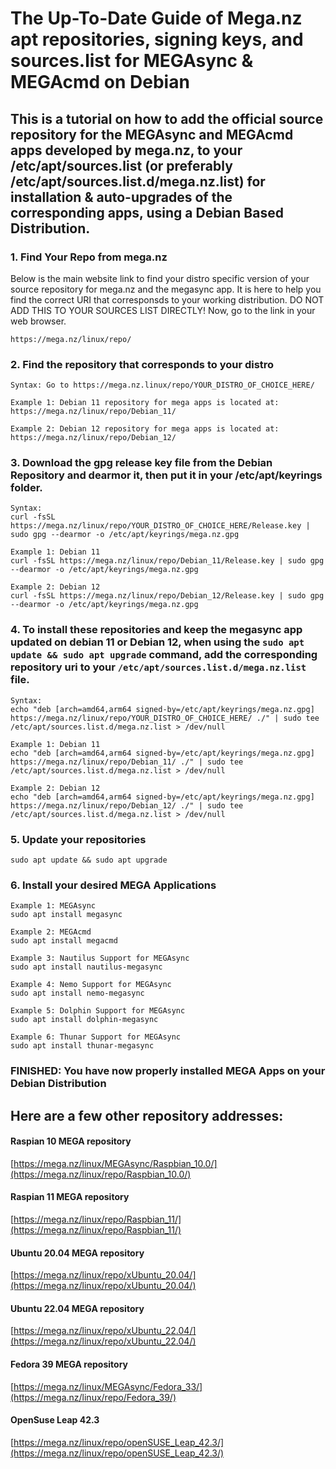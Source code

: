 # The Up-To-Date Guide of Mega.nz apt repositories, signing keys, and sources.list for MEGAsync & MEGAcmd on Debian

## This is a tutorial on how to add the official source repository for the MEGAsync and MEGAcmd apps developed by mega.nz, to your /etc/apt/sources.list (or preferably /etc/apt/sources.list.d/mega.nz.list) for installation & auto-upgrades of the corresponding apps, using a Debian Based Distribution.

### 1. Find Your Repo from mega.nz
Below is the main website link to find your distro specific version of your source repository for mega.nz and the megasync app. It is here to help you find the correct URI that corresponsds to your working distribution. DO NOT ADD THIS TO YOUR SOURCES LIST DIRECTLY! Now, go to the link in your web browser.

    https://mega.nz/linux/repo/
    
### 2. Find the repository that corresponds to your distro
    
    Syntax: Go to https://mega.nz.linux/repo/YOUR_DISTRO_OF_CHOICE_HERE/
    
    Example 1: Debian 11 repository for mega apps is located at: 
    https://mega.nz/linux/repo/Debian_11/

    Example 2: Debian 12 repository for mega apps is located at:
    https://mega.nz/linux/repo/Debian_12/
    
### 3. Download the gpg release key file from the Debian Repository and dearmor it, then put it in your /etc/apt/keyrings folder.

    Syntax:
    curl -fsSL https://mega.nz/linux/repo/YOUR_DISTRO_OF_CHOICE_HERE/Release.key | sudo gpg --dearmor -o /etc/apt/keyrings/mega.nz.gpg

    Example 1: Debian 11
    curl -fsSL https://mega.nz/linux/repo/Debian_11/Release.key | sudo gpg --dearmor -o /etc/apt/keyrings/mega.nz.gpg

    Example 2: Debian 12
    curl -fsSL https://mega.nz/linux/repo/Debian_12/Release.key | sudo gpg --dearmor -o /etc/apt/keyrings/mega.nz.gpg

### 4. To install these repositories and keep the megasync app updated on debian 11 or Debian 12, when using the `sudo apt update && sudo apt upgrade` command, add the corresponding repository uri to your `/etc/apt/sources.list.d/mega.nz.list` file.

    Syntax:
    echo "deb [arch=amd64,arm64 signed-by=/etc/apt/keyrings/mega.nz.gpg] https://mega.nz/linux/repo/YOUR_DISTRO_OF_CHOICE_HERE/ ./" | sudo tee /etc/apt/sources.list.d/mega.nz.list > /dev/null
    
    Example 1: Debian 11
    echo "deb [arch=amd64,arm64 signed-by=/etc/apt/keyrings/mega.nz.gpg] https://mega.nz/linux/repo/Debian_11/ ./" | sudo tee /etc/apt/sources.list.d/mega.nz.list > /dev/null

    Example 2: Debian 12
    echo "deb [arch=amd64,arm64 signed-by=/etc/apt/keyrings/mega.nz.gpg] https://mega.nz/linux/repo/Debian_12/ ./" | sudo tee /etc/apt/sources.list.d/mega.nz.list > /dev/null

### 5. Update your repositories
  
    sudo apt update && sudo apt upgrade

### 6. Install your desired MEGA Applications

    Example 1: MEGAsync
    sudo apt install megasync

    Example 2: MEGAcmd
    sudo apt install megacmd

    Example 3: Nautilus Support for MEGAsync
    sudo apt install nautilus-megasync

    Example 4: Nemo Support for MEGAsync
    sudo apt install nemo-megasync

    Example 5: Dolphin Support for MEGAsync
    sudo apt install dolphin-megasync

    Example 6: Thunar Support for MEGAsync
    sudo apt install thunar-megasync
    
### FINISHED: You have now properly installed MEGA Apps on your Debian Distribution


## Here are a few other repository addresses:

#### Raspian 10 MEGA repository
[https://mega.nz/linux/MEGAsync/Raspbian_10.0/](https://mega.nz/linux/repo/Raspbian_10.0/)

#### Raspian 11 MEGA repository
[https://mega.nz/linux/repo/Raspbian_11/](https://mega.nz/linux/repo/Raspbian_11/)

#### Ubuntu 20.04 MEGA repository
[https://mega.nz/linux/repo/xUbuntu_20.04/](https://mega.nz/linux/repo/xUbuntu_20.04/)

#### Ubuntu 22.04 MEGA repository
[https://mega.nz/linux/repo/xUbuntu_22.04/](https://mega.nz/linux/repo/xUbuntu_22.04/)

#### Fedora 39 MEGA repository
[https://mega.nz/linux/MEGAsync/Fedora_33/](https://mega.nz/linux/repo/Fedora_39/)

#### OpenSuse Leap 42.3
[https://mega.nz/linux/repo/openSUSE_Leap_42.3/](https://mega.nz/linux/repo/openSUSE_Leap_42.3/)
